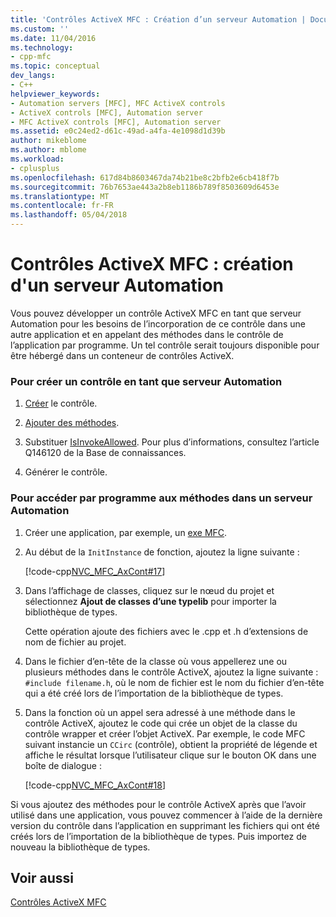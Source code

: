 ```yaml
---
title: 'Contrôles ActiveX MFC : Création d’un serveur Automation | Documents Microsoft'
ms.custom: ''
ms.date: 11/04/2016
ms.technology:
- cpp-mfc
ms.topic: conceptual
dev_langs:
- C++
helpviewer_keywords:
- Automation servers [MFC], MFC ActiveX controls
- ActiveX controls [MFC], Automation server
- MFC ActiveX controls [MFC], Automation server
ms.assetid: e0c24ed2-d61c-49ad-a4fa-4e1098d1d39b
author: mikeblome
ms.author: mblome
ms.workload:
- cplusplus
ms.openlocfilehash: 617d84b8603467da74b21be8c2bfb2e6cb418f7b
ms.sourcegitcommit: 76b7653ae443a2b8eb1186b789f8503609d6453e
ms.translationtype: MT
ms.contentlocale: fr-FR
ms.lasthandoff: 05/04/2018
---
```

# <a name="mfc-activex-controls-creating-an-automation-server"></a>Contrôles ActiveX MFC : création d'un serveur Automation
Vous pouvez développer un contrôle ActiveX MFC en tant que serveur Automation pour les besoins de l’incorporation de ce contrôle dans une autre application et en appelant des méthodes dans le contrôle de l’application par programme. Un tel contrôle serait toujours disponible pour être hébergé dans un conteneur de contrôles ActiveX.  
  
### <a name="to-create-a-control-as-an-automation-server"></a>Pour créer un contrôle en tant que serveur Automation  
  
1.  [Créer](../mfc/reference/mfc-activex-control-wizard.md) le contrôle.  
  
2.  [Ajouter des méthodes](../mfc/mfc-activex-controls-methods.md).  
  
3.  Substituer [IsInvokeAllowed](../mfc/reference/colecontrol-class.md#isinvokeallowed). Pour plus d’informations, consultez l’article Q146120 de la Base de connaissances.  
  
4.  Générer le contrôle.  
  
### <a name="to-programmatically-access-the-methods-in-an-automation-server"></a>Pour accéder par programme aux méthodes dans un serveur Automation  
  
1.  Créer une application, par exemple, un [exe MFC](../mfc/reference/mfc-application-wizard.md).  
  
2.  Au début de la `InitInstance` de fonction, ajoutez la ligne suivante :  
  
     [!code-cpp[NVC_MFC_AxCont#17](../mfc/codesnippet/cpp/mfc-activex-controls-creating-an-automation-server_1.cpp)]  
  
3.  Dans l’affichage de classes, cliquez sur le nœud du projet et sélectionnez **Ajout de classes d’une typelib** pour importer la bibliothèque de types.  
  
     Cette opération ajoute des fichiers avec le .cpp et .h d’extensions de nom de fichier au projet.  
  
4.  Dans le fichier d’en-tête de la classe où vous appellerez une ou plusieurs méthodes dans le contrôle ActiveX, ajoutez la ligne suivante : `#include filename.h`, où le nom de fichier est le nom du fichier d’en-tête qui a été créé lors de l’importation de la bibliothèque de types.  
  
5.  Dans la fonction où un appel sera adressé à une méthode dans le contrôle ActiveX, ajoutez le code qui crée un objet de la classe du contrôle wrapper et créer l’objet ActiveX. Par exemple, le code MFC suivant instancie un `CCirc` (contrôle), obtient la propriété de légende et affiche le résultat lorsque l’utilisateur clique sur le bouton OK dans une boîte de dialogue :  
  
     [!code-cpp[NVC_MFC_AxCont#18](../mfc/codesnippet/cpp/mfc-activex-controls-creating-an-automation-server_2.cpp)]  
  
 Si vous ajoutez des méthodes pour le contrôle ActiveX après que l’avoir utilisé dans une application, vous pouvez commencer à l’aide de la dernière version du contrôle dans l’application en supprimant les fichiers qui ont été créés lors de l’importation de la bibliothèque de types. Puis importez de nouveau la bibliothèque de types.  
  
## <a name="see-also"></a>Voir aussi  
 [Contrôles ActiveX MFC](../mfc/mfc-activex-controls.md)

